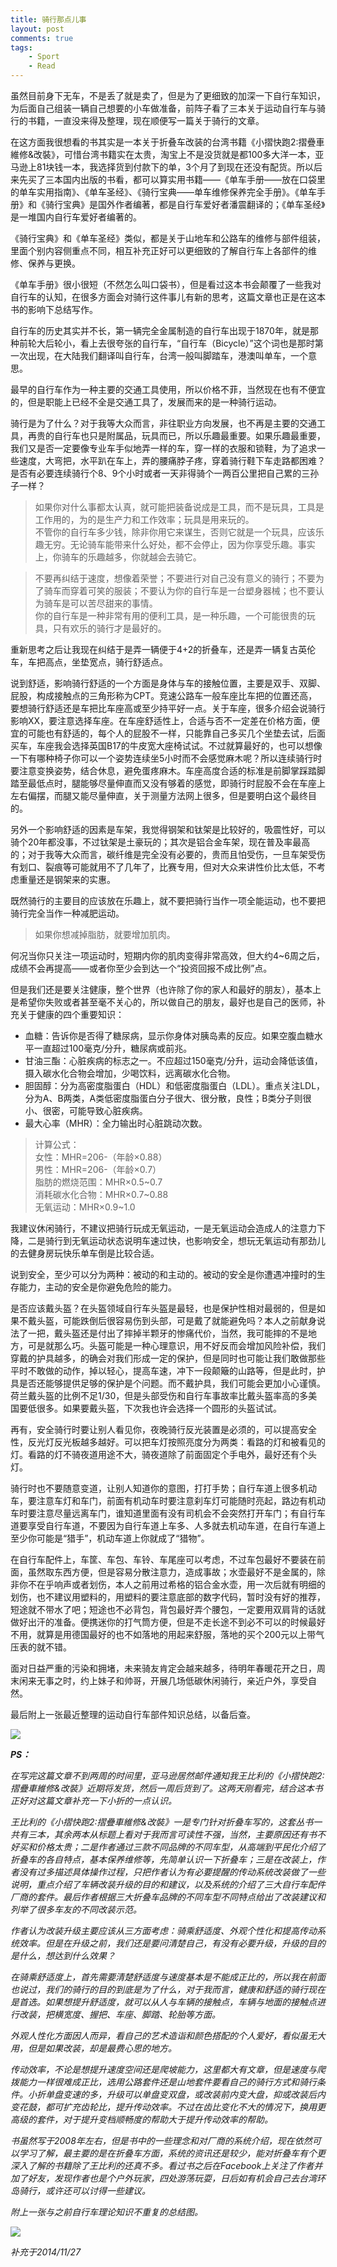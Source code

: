 ```yaml
---
title: 骑行那点儿事
layout: post
comments: true
tags: 
    - Sport
    - Read
---
```

虽然目前身下无车，不是丢了就是卖了，但是为了更细致的加深一下自行车知识，为后面自己组装一辆自己想要的小车做准备，前阵子看了三本关于运动自行车与骑行的书籍，一直没来得及整理，现在顺便写一篇关于骑行的文章。

在这方面我很想看的书其实是一本关于折叠车改装的台湾书籍《小摺快跑2:摺疊車維修&改裝》，可惜台湾书籍实在太贵，淘宝上不是没货就是都100多大洋一本，亚马逊上81块钱一本，我选择货到付款下的单，3个月了到现在还没有配货。所以后来先买了三本国内出版的书看，都可以算实用书籍——《单车手册——放在口袋里的单车实用指南》、《单车圣经》、《骑行宝典——单车维修保养完全手册》。《单车手册》和《骑行宝典》是国外作者编著，都是自行车爱好者潘震翻译的；《单车圣经》是一堆国内自行车爱好者编著的。

《骑行宝典》和《单车圣经》类似，都是关于山地车和公路车的维修与部件组装，里面个别内容侧重点不同，相互补充正好可以更细致的了解自行车上各部件的维修、保养与更换。

《单车手册》很小很短（不然怎么叫口袋书），但是看过这本书会颠覆了一些我对自行车的认知，在很多方面会对骑行这件事儿有新的思考，这篇文章也正是在这本书的影响下总结写作。

自行车的历史其实并不长，第一辆完全金属制造的自行车出现于1870年，就是那种前轮大后轮小，看上去很夸张的自行车，“自行车（Bicycle）”这个词也是那时第一次出现，在大陆我们翻译叫自行车，台湾一般叫脚踏车，港澳叫单车，一个意思。

最早的自行车作为一种主要的交通工具使用，所以价格不菲，当然现在也有不便宜的，但是职能上已经不全是交通工具了，发展而来的是一种骑行运动。

骑行是为了什么？对于我等大众而言，非往职业方向发展，也不再是主要的交通工具，再贵的自行车也只是附属品，玩具而已，所以乐趣最重要。如果乐趣最重要，我们又是否一定要像专业车手似地弄一样的车，穿一样的衣服和锁鞋，为了追求一些速度，大弯把，水平趴在车上，弄的腰痛脖子疼，穿着骑行鞋下车走路都困难？是否有必要连续骑行个8、9个小时或者一天非得骑个一两百公里把自己累的三孙子一样？

>如果你对什么事都太认真，就可能把装备说成是工具，而不是玩具，工具是工作用的，为的是生产力和工作效率；玩具是用来玩的。  
>不管你的自行车多少钱，除非你用它来谋生，否则它就是一个玩具，应该乐趣无穷。无论骑车能带来什么好处，都不会停止，因为你享受乐趣。事实上，你骑车的乐趣越多，你就越会去骑它。

>不要再纠结于速度，想像着荣誉；不要进行对自己没有意义的骑行；不要为了骑车而穿着可笑的服装；不要认为你的自行车是一台塑身器械；也不要认为骑车是可以苦尽甜来的事情。  
你的自行车是一种非常有用的便利工具，是一种乐趣，一个可能很贵的玩具，只有欢乐的骑行才是最好的。     

重新思考之后让我现在纠结于是弄一辆便于4+2的折叠车，还是弄一辆复古英伦车，车把高点，坐垫宽点，骑行舒适点。

说到舒适，影响骑行舒适的一个方面是身体与车的接触位置，主要是双手、双脚、屁股，构成接触点的三角形称为CPT。竞速公路车一般车座比车把的位置还高，要想骑行舒适还是车把比车座高或至少持平好一点。关于车座，很多介绍会说骑行影响XX，要注意选择车座。在车座舒适性上，合适与否不一定差在价格方面，便宜的可能也有舒适的，每个人的屁股不一样，只能靠自己多买几个坐垫去试，后面买车，车座我会选择英国B17的牛皮宽大座椅试试。不过就算最好的，也可以想像一下有哪种椅子你可以一个姿势连续坐5小时而不会感觉麻木呢？所以连续骑行时要注意变换姿势，结合休息，避免蛋疼麻木。车座高度合适的标准是前脚掌踩踏脚踏至最低点时，腿能够尽量伸直而又没有够着的感觉，即骑行时屁股不会在车座上左右偏摆，而腿又能尽量伸直，关于测量方法网上很多，但是要明白这个最终目的。

另外一个影响舒适的因素是车架，我觉得钢架和钛架是比较好的，吸震性好，可以骑个20年都没事，不过钛架是土豪玩的；其次是铝合金车架，现在普及率最高的；对于我等大众而言，碳纤维是完全没有必要的，贵而且怕受伤，一旦车架受伤有划口、裂痕等可能就用不了几年了，比赛专用，但对大众来讲性价比太低，不考虑重量还是钢架来的实惠。

既然骑行的主要目的应该放在乐趣上，就不要把骑行当作一项全能运动，也不要把骑行完全当作一种减肥运动。
>如果你想减掉脂肪，就要增加肌肉。 

何况当你只关注一项运动时，短期内你的肌肉变得非常高效，但大约4~6周之后，成绩不会再提高——或者你至少会到达一个“投资回报不成比例”点。

但是我们还是要关注健康，整个世界（也许除了你的家人和最好的朋友），基本上是希望你失败或者甚至毫不关心的，所以做自己的朋友，最好也是自己的医师，补充关于健康的四个重要知识：

+ 血糖：告诉你是否得了糖尿病，显示你身体对胰岛素的反应。如果空腹血糖水平一直超过100毫克/分升，糖尿病或前兆。
+ 甘油三酯：心脏疾病的标志之一。不应超过150毫克/分升，运动会降低该值，摄入碳水化合物会增加，少喝饮料，远离碳水化合物。
+ 胆固醇：分为高密度脂蛋白（HDL）和低密度脂蛋白（LDL）。重点关注LDL，分为A、B两类，A类低密度脂蛋白分子很大、很分散，良性；B类分子则很小、很密，可能导致心脏疾病。
+ 最大心率（MHR）：全力输出时心脏跳动次数。

>计算公式：  
女性：MHR=206-（年龄×0.88）   
男性：MHR=206-（年龄×0.7）  
脂肪的燃烧范围：MHR×0.5~0.7  
消耗碳水化合物：MHR×0.7~0.88  
无氧运动：MHR×0.9~1.0

我建议休闲骑行，不建议把骑行玩成无氧运动，一是无氧运动会造成人的注意力下降，二是骑行到无氧运动状态说明车速过快，也影响安全，想玩无氧运动有那劲儿的去健身房玩快乐单车倒是比较合适。

说到安全，至少可以分为两种：被动的和主动的。被动的安全是你遭遇冲撞时的生存能力，主动的安全是你避免危险的能力。

是否应该戴头盔？在头盔领域自行车头盔是最轻，也是保护性相对最弱的，但是如果不戴头盔，可能跌倒后很容易伤到头部，可是戴了就能避免吗？本人之前献身说法了一把，戴头盔还是付出了摔掉半颗牙的惨痛代价，当然，我可能摔的不是地方，可是就那么巧。头盔可能是一种心理意识，用不好反而会增加风险补偿，我们穿戴的护具越多，的确会对我们形成一定的保护，但是同时也可能让我们敢做那些平时不敢做的动作，掉以轻心，提高车速，冲下一段颠簸的山路等，但是此时，护具是否还能够提供足够的保护是个问题。而不戴护具，我们可能会更加小心谨慎。荷兰戴头盔的比例不足1/30，但是头部受伤和自行车事故率比戴头盔率高的多美国要低很多。如果要戴头盔，下次我也许会选择一个圆形的头盔试试。

再有，安全骑行时要让别人看见你，夜晚骑行反光装置是必须的，可以提高安全性，反光灯反光板越多越好。可以把车灯按照亮度分为两类：看路的灯和被看见的灯。看路的灯不骑夜道用途不大，骑夜道除了前面固定个手电外，最好还有个头灯。

骑行时也不要随意变道，让别人知道你的意图，打打手势；自行车道上很多机动车，要注意车灯和车门，前面有机动车时要注意刹车灯可能随时亮起，路边有机动车时要注意尽量远离车门，谁知道里面有没有司机会不会突然打开车门；有自行车道要享受自行车道，不要因为自行车道上车多、人多就去机动车道，在自行车道上至少你可能是“猎手”，机动车道上你就成了“猎物”。

在自行车配件上，车筐、车包、车铃、车尾座可以考虑，不过车包最好不要装在前面，虽然取东西方便，但是容易分散注意力，造成事故；水壶最好不是金属的，除非你不在乎响声或者划伤，本人之前用过希格的铝合金水壶，用一次后就有明细的划伤，也不建议用塑料的，用塑料的要注意底部的数字代码，暂时没有好的推荐，短途就不带水了吧；短途也不必背包，背包最好弄个腰包，一定要用双肩背的话就做好出汗的准备。便携迷你的打气筒方便，但是不走长途不到必不可以的时候最好不用，就算是用德国最好的也不如落地的用起来舒服，落地的买个200元以上带气压表的就不错。

面对日益严重的污染和拥堵，未来骑友肯定会越来越多，待明年春暖花开之日，周末闲来无事之时，约上妹子和帅哥，开展几场低碳休闲骑行，亲近户外，享受自然。

最后附上一张最近整理的运动自行车部件知识总结，以备后查。

![](http://lc-ec5pgDDk.cn-n1.lcfile.com/sC5TylsHmJym8cfeDbVyGODxKRWLXIC5M5zFidHx.jpg)

***PS：***

*在写完这篇文章不到两周的时间里，亚马逊居然邮件通知我王比利的《小摺快跑2:摺疊車維修&改裝》近期将发货，然后一周后货到了。这两天刚看完，结合这本书正好对这篇文章补充一下小折的一点认识。*

*王比利的《小摺快跑2:摺疊車維修&改裝》一是专门针对折叠车写的，这套丛书一共有三本，其余两本从标题上看对于我而言可读性不强，当然，主要原因还有书不好买和价格太贵；二是作者通过三款不同品牌的不同车型，从高端到平民化介绍了折叠车的各自特点，基本保养维修等，先简单认识一下折叠车；三是在改装上，作者没有过多描述具体操作过程，只把作者认为有必要提醒的传动系统改装做了一些说明，重点介绍了车辆改装升级的目的和建议，以及系统的介绍了三大自行车配件厂商的套件。最后作者根据三大折叠车品牌的不同车型不同特点给出了改装建议和列举了很多车友的不同改装示范。*

*作者认为改装升级主要应该从三方面考虑：骑乘舒适度、外观个性化和提高传动系统效率。但是在升级之前，我们还是要问清楚自己，有没有必要升级，升级的目的是什么，想达到什么效果？*

*在骑乘舒适度上，首先需要清楚舒适度与速度基本是不能成正比的，所以我在前面也说过，我们的骑行的目的到底是为了什么，对于我而言，健康和舒适的骑行现在是首选。如果想提升舒适度，就可以从人与车辆的接触点，车辆与地面的接触点进行改装，把横宽度、握把、车座、脚踏、轮胎等方面。*

*外观人性化方面因人而异，看自己的艺术造诣和颜色搭配的个人爱好，看似虽无大用，但是如果改装，却是最费心思的地方。*

*传动效率，不论是想提升速度空间还是爬坡能力，这里都大有文章，但是速度与爬拨能力一样很难成正比，选用公路套件还是山地套件要看自己的骑行方式和骑行条件。小折单盘变速的多，升级可以单盘变双盘，或改装前内变大盘，抑或改装后内变花鼓，都可扩充齿轮比，提升传动效率。不过在齿比变化不大的情况下，换用更高级的套件，对于提升变档顺畅度的帮助大于提升传动效率的帮助。*

*书虽然写于2008年左右，但是书中的一些理念和对厂商的系统介绍，现在依然可以学习了解，最主要的是在折叠车方面，系统的资讯还是较少，能对折叠车有个更深入了解的书籍除了王比利的还真不多。看过书之后在Facebook上关注了作者并加了好友，发现作者也是个户外玩家，四处游荡玩耍，日后如有机会自己去台湾环岛骑行，或许还可以讨得一些建议。*

*附上一张与之前自行车理论知识不重复的总结图。*

![](http://lc-ec5pgDDk.cn-n1.lcfile.com/KelTd4LDruckxWuh5tpV7t9FKbIOI07XuW5C0Bxt.jpg)

*补充于2014/11/27*